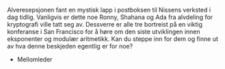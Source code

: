 Alveresepsjonen fant en mystisk lapp i postboksen til Nissens verksted i dag tidlig. Vanligvis er dette noe Ronny, Shahana og Ada fra alvdeling for kryptografi ville tatt seg av. Dessverre er alle tre bortreist på en viktig konferanse i San Francisco for å høre om den siste utviklingen innen eksponenter og modulær aritmetikk. Kan du steppe inn for dem og finne ut av hva denne beskjeden egentlig er for noe?

- Mellomleder
